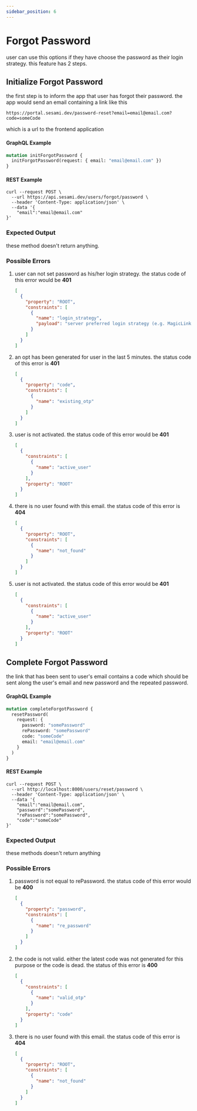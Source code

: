 ```yaml
---
sidebar_position: 6
---
```


# Forgot Password

user can use this options if they have choose the password as their login strategy. this feature has 2 steps.

## Initialize Forgot Password

the first step is to inform the app that user has forgot their password. the app would send an email containing a link like this

```url
https://portal.sesami.dev/password-reset?email=email@email.com?code=someCode
```

which is a url to the frontend application

#### GraphQL Example

```graphql
mutation initForgotPassword {
  initForgotPassword(request: { email: "email@email.com" })
}
```

#### REST Example

```curl
curl --request POST \
  --url https://api.sesami.dev/users/forgot/password \
  --header 'Content-Type: application/json' \
  --data '{
	"email":"email@email.com"
}'
```

### Expected Output

these method doesn't return anything.

### Possible Errors

1. user can not set password as his/her login strategy. the status code of this error would be **401**
   ```json
   [
     {
       "property": "ROOT",
       "constraints": [
         {
           "name": "login_strategy",
           "payload": "server preferred login strategy (e.g. MagicLink, Google)"
         }
       ]
     }
   ]
   ```
2. an opt has been generated for user in the last 5 minutes. the status code of this error is **401**
   ```json
   [
     {
       "property": "code",
       "constraints": [
         {
           "name": "existing_otp"
         }
       ]
     }
   ]
   ```
3. user is not activated. the status code of this error would be **401**
   ```json
   [
     {
       "constraints": [
         {
           "name": "active_user"
         }
       ],
       "property": "ROOT"
     }
   ]
   ```
4. there is no user found with this email. the status code of this error is **404**
   ```json
   [
     {
       "property": "ROOT",
       "constraints": [
         {
           "name": "not_found"
         }
       ]
     }
   ]
   ```
5. user is not activated. the status code of this error would be **401**
   ```json
   [
     {
       "constraints": [
         {
           "name": "active_user"
         }
       ],
       "property": "ROOT"
     }
   ]
   ```

## Complete Forgot Password

the link that has been sent to user's email contains a code which should be sent along the user's email and new password and the repeated password.

#### GraphQL Example

```graphql
mutation completeForgotPassword {
  resetPassword(
    request: {
      password: "somePassword"
      rePassword: "somePassword"
      code: "someCode"
      email: "email@email.com"
    }
  )
}
```

#### REST Example

```curl
curl --request POST \
  --url http://localhost:8000/users/reset/password \
  --header 'Content-Type: application/json' \
  --data '{
	"email":"email@email.com",
	"password":"somePassword",
	"rePassword":"somePassword",
	"code":"someCode"
}'
```

### Expected Output

these methods doesn't return anything

### Possible Errors

1. password is not equal to rePassword. the status code of this error would be **400**
   ```json
   [
     {
       "property": "password",
       "constraints": [
         {
           "name": "re_password"
         }
       ]
     }
   ]
   ```
2. the code is not valid. either the latest code was not generated for this purpose or the code is dead. the status of this error is **400**
   ```json
   [
     {
       "constraints": [
         {
           "name": "valid_otp"
         }
       ],
       "property": "code"
     }
   ]
   ```
3. there is no user found with this email. the status code of this error is **404**
   ```json
   [
     {
       "property": "ROOT",
       "constraints": [
         {
           "name": "not_found"
         }
       ]
     }
   ]
   ```
